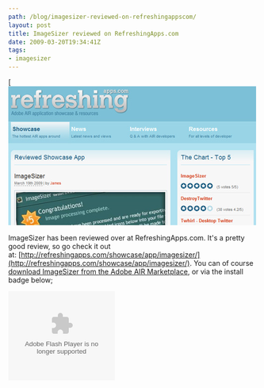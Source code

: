 ```yaml
---
path: /blog/imagesizer-reviewed-on-refreshingappscom/
layout: post
title: ImageSizer reviewed on RefreshingApps.com
date: 2009-03-20T19:34:41Z
tags:
- imagesizer
---
```


[![Refreshing Apps Review](refreshingapps.jpg)

ImageSizer has been reviewed over at RefreshingApps.com. It's a pretty good review, so go check it out at: [http://refreshingapps.com/showcase/app/imagesizer/](http://refreshingapps.com/showcase/app/imagesizer/). You can of course [download ImageSizer from the Adobe AIR Marketplace](http://www.adobe.com/cfusion/marketplace/index.cfm?event=marketplace.offering&offeringid=10740&marketplaceid=1), or via the install badge below;

<object width="215" height="180" data="/airapps/AIRInstallBadge.swf" type="application/x-shockwave-flash"><param name="flashvars" value="airversion=1.5&amp;appname=ImageSizer&amp;appurl=http://psyked.co.uk/airapps/ImageSizer0468m.air&amp;image=http://psyked.co.uk/airapps/imagesizerbadge.jpg&amp;appid=couk.psyked.ImageSizer&amp;pubid=07510AB144CCA2FB1C33EE50283E9A7AD43F7966.1&amp;appversion=0.4.6.8&amp;titlecolor=#339999" /><param name="src" value="/airapps/AIRInstallBadge.swf" /></object>